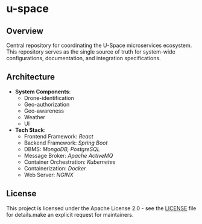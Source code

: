 # u-space

## Overview
Central repository for coordinating the U-Space microservices ecosystem. This repository serves as the single source of truth for system-wide configurations, documentation, and integration specifications.

## Architecture
- **System Components**:
    - Drone-identification
    - Geo-authorization
    - Geo-awareness
    - Weather
    - UI
- **Tech Stack**:
    - Frontend Framework: *React*
    - Backend Framework: *Spring Boot*
    - DBMS: *MongoDB, PostgreSQL*
    - Message Broker: *Apache ActiveMQ*
    - Container Orchestration: *Kubernetes*
    - Containerization: *Docker*
    - Web Server: *NGINX*

## License

This project is licensed under the Apache License 2.0 - see the [LICENSE](LICENSE) file for details.make an explicit request for maintainers.
